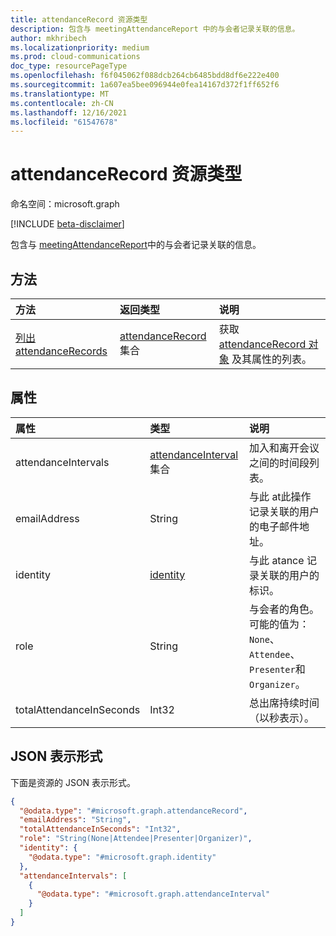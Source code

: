 ```yaml
---
title: attendanceRecord 资源类型
description: 包含与 meetingAttendanceReport 中的与会者记录关联的信息。
author: mkhribech
ms.localizationpriority: medium
ms.prod: cloud-communications
doc_type: resourcePageType
ms.openlocfilehash: f6f045062f088dcb264cb6485bdd8df6e222e400
ms.sourcegitcommit: 1a607ea5bee096944e0fea14167d372f1ff652f6
ms.translationtype: MT
ms.contentlocale: zh-CN
ms.lasthandoff: 12/16/2021
ms.locfileid: "61547678"
---
```

# <a name="attendancerecord-resource-type"></a>attendanceRecord 资源类型

命名空间：microsoft.graph

[!INCLUDE [beta-disclaimer](../../includes/beta-disclaimer.md)]

包含与 [meetingAttendanceReport](meetingattendancereport.md)中的与会者记录关联的信息。

## <a name="methods"></a>方法

|方法|返回类型|说明|
|:---|:---|:---|
|[列出 attendanceRecords](../api/attendancerecord-list.md)|[attendanceRecord](../resources/attendancerecord.md) 集合|获取 [attendanceRecord 对象](../resources/attendancerecord.md) 及其属性的列表。|

## <a name="properties"></a>属性

| 属性            | 类型    | 说明|
|:--------------------|:--------|:-----------|
| attendanceIntervals | [attendanceInterval](attendanceinterval.md) 集合 | 加入和离开会议之间的时间段列表。 |
| emailAddress | String | 与此 at此操作记录关联的用户的电子邮件地址。 |
| identity | [identity](identity.md) | 与此 atance 记录关联的用户的标识。 |
| role | String | 与会者的角色。 可能的值为： `None`、 `Attendee`、 `Presenter`和 `Organizer`。  |
| totalAttendanceInSeconds | Int32 | 总出席持续时间（以秒表示）。 |

## <a name="json-representation"></a>JSON 表示形式

下面是资源的 JSON 表示形式。
<!-- {
  "blockType": "resource",
  "keyProperty": "id",
  "@odata.type": "microsoft.graph.attendanceRecord",
  "baseType": "microsoft.graph.entity",
  "openType": false
}
-->

```json
{
  "@odata.type": "#microsoft.graph.attendanceRecord",
  "emailAddress": "String",
  "totalAttendanceInSeconds": "Int32",
  "role": "String(None|Attendee|Presenter|Organizer)",
  "identity": {
    "@odata.type": "#microsoft.graph.identity"
  },
  "attendanceIntervals": [
    {
      "@odata.type": "#microsoft.graph.attendanceInterval"
    }
  ]
}
```
